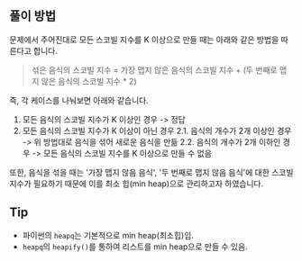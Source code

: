 ## 풀이 방법

문제에서 주어진대로 모든 스코빌 지수를 K 이상으로 만들 때는 아래와 같은 방법을 따른다고 합니다.

> 섞은 음식의 스코빌 지수 = 가장 맵지 않은 음식의 스코빌 지수 + (두 번째로 맵지 않은 음식의 스코빌 지수 \* 2)

즉, 각 케이스를 나눠보면 아래와 같습니다.

1. 모든 음식의 스코빌 지수가 K 이상인 경우 -> 정답
2. 모든 음식의 스코빌 지수가 K 이상이 아닌 경우
   2.1. 음식의 개수가 2개 이상인 경우
   -> 위 방법대로 음식을 섞어 새로운 음식을 만듦
   2.2. 음식의 개수가 2개 이하인 경우
   -> 모든 음식의 스코빌 지수를 K 이상으로 만들 수 없음

또한, 음식을 섞을 때는 '가장 맵지 않음 음식', '두 번째로 맵지 않음 음식'에 대한 스코빌 지수가 필요하기 때문에 이를 최소 힙(min heap)으로 관리하고자 하였습니다.

## Tip

- 파이썬의 `heapq`는 기본적으로 min heap(최소힙)임.
- `heapq`의 `heapify()`를 통하여 리스트를 min heap으로 만들 수 있음.
